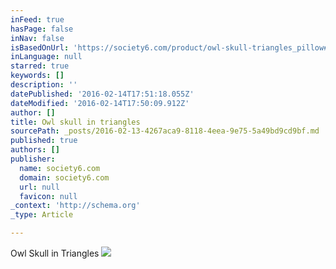```yaml
---
inFeed: true
hasPage: false
inNav: false
isBasedOnUrl: 'https://society6.com/product/owl-skull-triangles_pillow#25=193&18=126'
inLanguage: null
starred: true
keywords: []
description: ''
datePublished: '2016-02-14T17:51:18.055Z'
dateModified: '2016-02-14T17:50:09.912Z'
author: []
title: Owl skull in triangles
sourcePath: _posts/2016-02-13-4267aca9-8118-4eea-9e75-5a49bd9cd9bf.md
published: true
authors: []
publisher:
  name: society6.com
  domain: society6.com
  url: null
  favicon: null
_context: 'http://schema.org'
_type: Article

---
```

Owl Skull in Triangles
![](https://s3-us-west-2.amazonaws.com/the-grid-img/p/3a564cf61aac5c8f2a9850dc6672c44671775f37.jpg)